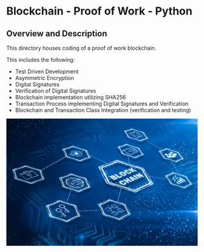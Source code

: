 [//]: # (Image References)

[image1]: ./Images/blockchain.jpg "Blockchain future is coming"

# Blockchain - Proof of Work - Python

## Overview and Description

This directory houses coding of a proof of work blockchain. 

This includes the following:
* Test Driven Development
* Asymmetric Encryption
* Digital Signatures
* Verification of Digital Signatures
* Blockchain implementation utilizing SHA256
* Transaction Process implementing Digital Signatures and Verification
* Blockchain and Transaction Class Integration (verification and testing)


![Blockchain future is coming][image1]